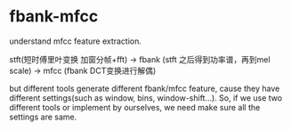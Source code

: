 # fbank-mfcc

understand mfcc feature extraction.

stft(短时傅里叶变换 加窗分帧+fft) -> fbank (stft 之后得到功率谱，再到mel scale) -> mfcc (fbank DCT变换进行解偶)

but different tools generate different fbank/mfcc feature, cause they have different settings(such as window, bins, window-shift...). So, if we use two different tools or implement by ourselves, we need make sure all the settings are same.  
